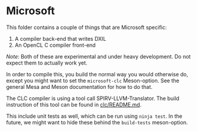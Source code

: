 # Microsoft

This folder contains a couple of things that are Microsoft specific:

1. A compiler back-end that writes DXIL
2. An OpenCL C compiler front-end

_Note_: Both of these are experimental and under heavy development. Do not
        expect them to actually work yet.

In order to compile this, you build the normal way you would otherwise do,
except you might want to set the `microsoft-clc` Meson-option. See
the general Mesa and Meson documentation for how to do that.

The CLC compiler is using a tool call SPIRV-LLVM-Translator. The build
instruction of this tool can be found in [clc/README.md](clc/README.md).

This include unit tests as well, which can be run using `ninja test`. In the
future, we might want to hide these behind the `build-tests` meson-option.
